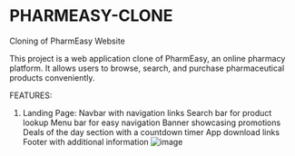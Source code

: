 # PHARMEASY-CLONE

Cloning of PharmEasy Website

This project is a web application clone of PharmEasy, an online pharmacy platform. It allows users to browse, search, and purchase pharmaceutical products conveniently.

FEATURES:
1. Landing Page:
Navbar with navigation links
Search bar for product lookup
Menu bar for easy navigation
Banner showcasing promotions
Deals of the day section with a countdown timer
App download links
Footer with additional information
![image](https://github.com/cssprasanth99/pharmeasy-clone/assets/135578098/09a5fc49-c09e-4b82-8202-f9f76a64100d)
